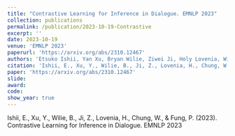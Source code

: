 ```yaml
---
title: "Contrastive Learning for Inference in Dialogue. EMNLP 2023"
collection: publications
permalink: /publication/2023-10-19-Contrastive
excerpt: ''
date: 2023-10-19
venue: 'EMNLP 2023'
paperurl: 'https://arxiv.org/abs/2310.12467'
authors: 'Etsuko Ishii, Yan Xu, Bryan Wilie, Ziwei Ji, Holy Lovenia, Willy Chung, Pascale Fung'
citation: 'Ishii, E., Xu, Y., Wilie, B., Ji, Z., Lovenia, H., Chung, W., & Fung, P. (2023). Contrastive Learning for Inference in Dialogue. EMNLP 2023'
paper: 'https://arxiv.org/abs/2310.12467'
slide:
award:
code:
show_year: true
---
```


Ishii, E., Xu, Y., Wilie, B., Ji, Z., Lovenia, H., Chung, W., & Fung, P. (2023). Contrastive Learning for Inference in Dialogue. EMNLP 2023